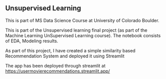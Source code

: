 ## Unsupervised Learning

This is part of MS Data Science Course at University of Colorado Boulder.

This is part of the Unsupervised learning final project (as part of the Machine Learning UnSupervised Learning course). The notebook consists of EDA, Modeling results.

As part of this project, I have created a simple similarity based Recommendation System and deployed it using Streamlit

The app has been deployed through streamlit at https://usermovierecommendations.streamlit.app/ 
